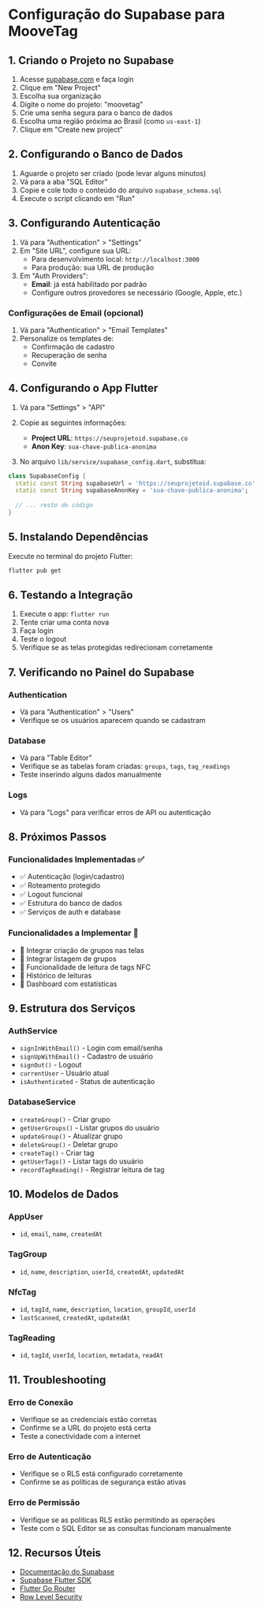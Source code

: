 # Configuração do Supabase para MooveTag

## 1. Criando o Projeto no Supabase

1. Acesse [supabase.com](https://supabase.com) e faça login
2. Clique em "New Project"
3. Escolha sua organização
4. Digite o nome do projeto: "moovetag" 
5. Crie uma senha segura para o banco de dados
6. Escolha uma região próxima ao Brasil (como `us-east-1`)
7. Clique em "Create new project"

## 2. Configurando o Banco de Dados

1. Aguarde o projeto ser criado (pode levar alguns minutos)
2. Vá para a aba "SQL Editor"
3. Copie e cole todo o conteúdo do arquivo `supabase_schema.sql` 
4. Execute o script clicando em "Run"

## 3. Configurando Autenticação

1. Vá para "Authentication" > "Settings"
2. Em "Site URL", configure sua URL:
   - Para desenvolvimento local: `http://localhost:3000`  
   - Para produção: sua URL de produção
3. Em "Auth Providers":
   - **Email**: já está habilitado por padrão
   - Configure outros provedores se necessário (Google, Apple, etc.)

### Configurações de Email (opcional)

1. Vá para "Authentication" > "Email Templates"
2. Personalize os templates de:
   - Confirmação de cadastro
   - Recuperação de senha
   - Convite

## 4. Configurando o App Flutter

1. Vá para "Settings" > "API"
2. Copie as seguintes informações:
   - **Project URL**: `https://seuprojetoid.supabase.co`
   - **Anon Key**: `sua-chave-publica-anonima`

3. No arquivo `lib/service/supabase_config.dart`, substitua:

```dart
class SupabaseConfig {
  static const String supabaseUrl = 'https://seuprojetoid.supabase.co';
  static const String supabaseAnonKey = 'sua-chave-publica-anonima';
  
  // ... resto do código
}
```

## 5. Instalando Dependências

Execute no terminal do projeto Flutter:

```bash
flutter pub get
```

## 6. Testando a Integração

1. Execute o app: `flutter run`
2. Tente criar uma conta nova
3. Faça login
4. Teste o logout
5. Verifique se as telas protegidas redirecionam corretamente

## 7. Verificando no Painel do Supabase

### Authentication
- Vá para "Authentication" > "Users"
- Verifique se os usuários aparecem quando se cadastram

### Database
- Vá para "Table Editor"
- Verifique se as tabelas foram criadas: `groups`, `tags`, `tag_readings`
- Teste inserindo alguns dados manualmente

### Logs
- Vá para "Logs" para verificar erros de API ou autenticação

## 8. Próximos Passos

### Funcionalidades Implementadas ✅
- ✅ Autenticação (login/cadastro)
- ✅ Roteamento protegido
- ✅ Logout funcional
- ✅ Estrutura do banco de dados
- ✅ Serviços de auth e database

### Funcionalidades a Implementar 📝
- 📝 Integrar criação de grupos nas telas
- 📝 Integrar listagem de grupos
- 📝 Funcionalidade de leitura de tags NFC
- 📝 Histórico de leituras
- 📝 Dashboard com estatísticas

## 9. Estrutura dos Serviços

### AuthService
- `signInWithEmail()` - Login com email/senha
- `signUpWithEmail()` - Cadastro de usuário  
- `signOut()` - Logout
- `currentUser` - Usuário atual
- `isAuthenticated` - Status de autenticação

### DatabaseService  
- `createGroup()` - Criar grupo
- `getUserGroups()` - Listar grupos do usuário
- `updateGroup()` - Atualizar grupo
- `deleteGroup()` - Deletar grupo
- `createTag()` - Criar tag
- `getUserTags()` - Listar tags do usuário
- `recordTagReading()` - Registrar leitura de tag

## 10. Modelos de Dados

### AppUser
- `id`, `email`, `name`, `createdAt`

### TagGroup  
- `id`, `name`, `description`, `userId`, `createdAt`, `updatedAt`

### NfcTag
- `id`, `tagId`, `name`, `description`, `location`, `groupId`, `userId`
- `lastScanned`, `createdAt`, `updatedAt`

### TagReading
- `id`, `tagId`, `userId`, `location`, `metadata`, `readAt`

## 11. Troubleshooting

### Erro de Conexão
- Verifique se as credenciais estão corretas
- Confirme se a URL do projeto está certa
- Teste a conectividade com a internet

### Erro de Autenticação
- Verifique se o RLS está configurado corretamente
- Confirme se as políticas de segurança estão ativas

### Erro de Permissão
- Verifique se as políticas RLS estão permitindo as operações
- Teste com o SQL Editor se as consultas funcionam manualmente

## 12. Recursos Úteis

- [Documentação do Supabase](https://supabase.com/docs)
- [Supabase Flutter SDK](https://supabase.com/docs/reference/dart)
- [Flutter Go Router](https://pub.dev/packages/go_router)
- [Row Level Security](https://supabase.com/docs/guides/auth/row-level-security)
